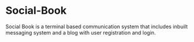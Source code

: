 # Social-Book
Social Book is a terminal based communication system that  includes inbuilt messaging system and a blog with user registration and login. 
